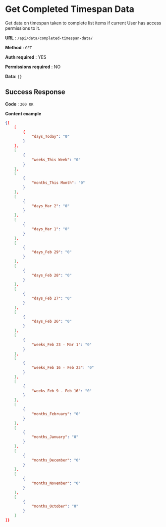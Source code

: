 # Get Completed Timespan Data

Get data on timespan taken to complete list items if current User has access permissions to it.

**URL** : `/api/data/completed-timespan-data/`

**Method** : `GET`

**Auth required** : YES

**Permissions required** : NO

**Data**: `{}`

## Success Response

**Code** : `200 OK`

**Content example**

```json
{[
    [
        {
            "days_Today": "0"
        }
    ],
    [
        {
            "weeks_This Week": "0"
        }
    ],
    [
        {
            "months_This Month": "0"
        }
    ],
    [
        {
            "days_Mar 2": "0"
        }
    ],
    [
        {
            "days_Mar 1": "0"
        }
    ],
    [
        {
            "days_Feb 29": "0"
        }
    ],
    [
        {
            "days_Feb 28": "0"
        }
    ],
    [
        {
            "days_Feb 27": "0"
        }
    ],
    [
        {
            "days_Feb 26": "0"
        }
    ],
    [
        {
            "weeks_Feb 23 - Mar 1": "0"
        }
    ],
    [
        {
            "weeks_Feb 16 - Feb 23": "0"
        }
    ],
    [
        {
            "weeks_Feb 9 - Feb 16": "0"
        }
    ],
    [
        {
            "months_February": "0"
        }
    ],
    [
        {
            "months_January": "0"
        }
    ],
    [
        {
            "months_December": "0"
        }
    ],
    [
        {
            "months_November": "0"
        }
    ],
    [
        {
            "months_October": "0"
        }
    ]
]}
```
